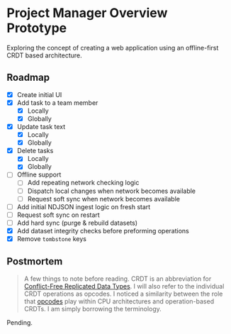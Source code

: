 # Project Manager Overview Prototype

Exploring the concept of creating a web application using an offline-first CRDT based architecture.

## Roadmap

- [x] Create initial UI
- [x] Add task to a team member
    - [x] Locally
    - [x] Globally
- [x] Update task text
    - [x] Locally
    - [x] Globally
- [x] Delete tasks
    - [x] Locally
    - [x] Globally
- [ ] Offline support
    - [ ] Add repeating network checking logic
    - [ ] Dispatch local changes when network becomes available
    - [ ] Request soft sync when network becomes available
- [ ] Add initial NDJSON ingest logic on fresh start
- [ ] Request soft sync on restart
- [ ] Add hard sync (purge & rebuild datasets)
- [x] Add dataset integrity checks before preforming operations
- [x] Remove `tombstone` keys

## Postmortem

> A few things to note before reading. CRDT is an abbreviation for [Conflict-Free Replicated Data Types](https://crdt.tech/). I will also refer to the individual CRDT operations as opcodes. I noticed a similarity between the role that [opcodes](https://en.wikipedia.org/wiki/Opcode) play within CPU architectures and operation-based CRDTs. I am simply borrowing the terminology.

Pending.